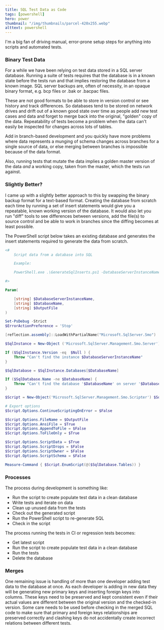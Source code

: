 ```yaml
---
title: SQL Test Data as Code
tags: [powershell]
hero: power
thumbnail: "/img/thumbnails/parcel-420x255.webp"
alttext: powershell
---
```


I'm a big fan of driving manual, error-prone setup steps for anything into scripts and
automated tests.

### Binary Test Data

For a while we have been relying on test data stored in a SQL server database. Running a
suite of tests requires that the database is in a known state before the tests run and that
implies restoring the database from a known image. SQL server backups are, often of necessity,
in an opaque binary format, e.g. bcp files or .bak or .bacpac files.

These are not good formats to be able to store in version control or see history and track differences. So
databases tend to be stored on network drives and drift out of a known good state over time as people
add new test cases and data and forget to merge back into the original, "golden" copy of the data. Repeatability
of tests become a problem when the data can't easily be inspected for changes across lots of tables.

Add in branch-based development and you quickly have more problems where data represents a munging of schema changes
across branches for a single source of data, or else merging between branches is impossible because of the data format.

Also, running tests that mutate the data implies a golden master version of the data _and_ a working copy, taken
from the master, which the tests run against.

### Slightly Better?

I came up with a slightly better approach to this by swapping the binary backup format for a text-based format. Creating the
database from scratch each time by running a set of insert statements would give you a repeatable,
known working version of the database. It would also let you run "diff" tools to see differences between versions,
add the file(s) to source control and be able to work in branches since the diffing becomes at least possible.

The PowerShell script below takes an existing database and generates the insert statements
required to generate the data from scratch.

```powershell
<# 
    Script data from a database into SQL

    Example:

    PowerShell.exe .\GenerateSqlInserts.ps1 -DatabaseServerInstanceName 'MyMachine\SQL2012' -DatabaseName 'MyLovelyDatabase' -OutputFile 'c:\MyLovelyDatabase.sql'

#>

Param(

    [string] $DatabaseServerInstanceName,
    [string] $DatabaseName,
    [string] $OutputFile
)

Set-PsDebug -Strict
$ErrorActionPreference = 'Stop'

[reflection.assembly]::LoadWithPartialName("Microsoft.SqlServer.Smo")  | Out-Null

$SqlInstance = New-Object ('Microsoft.SqlServer.Management.Smo.Server') $DatabaseServerInstanceName

If ($SqlInstance.Version -eq  $Null ) {
    Throw "Can't find the instance $DatabaseServerInstanceName"
}

$SqlDatabase = $SqlInstance.Databases[$DatabaseName] 

If ($SqlDatabase.Name -ne $DatabaseName) {
    Throw "Can't find the database '$DatabaseName' on server '$DatabaseServerInstanceName'"
}

$Script = New-Object('Microsoft.SqlServer.Management.Smo.Scripter') $SqlServer

# Export options
$Script.Options.ContinueScriptingOnError = $False

$Script.Options.FileName = $OutputFile
$Script.Options.AnsiFile = $True
$Script.Options.AppendToFile = $False
$Script.Options.ToFileOnly = $True

$Script.Options.ScriptData = $True
$Script.Options.ScriptDrops = $False
$Script.Options.ScriptOwner = $False
$Script.Options.ScriptSchema = $False

Measure-Command { $Script.EnumScript(@($SqlDatabase.Tables)) } 

```

### Processes

The process during development is something like:

- Run the script to create populate test data in a clean database
- Write tests and iterate on data
- Clean up unused data from the tests
- Check out the generated script
- Run the PowerShell script to re-generate SQL
- Check in the script

The process running the tests in CI or regression tests becomes:

- Get latest script
- Run the script to create populate test data in a clean database
- Run the tests
- Delete the database

### Merges

One remaining issue is handling of more than one developer adding test data to the database at once.
As each developer is adding in new data they will be generating new primary keys and inserting
foreign keys into columns. These keys need to be preserved and kept consistent even if their actual
values are different between the original version and the checked-in version. Some care needs to be used
before checking in the merged SQL code to make sure that primary and foreign keys relationships are
preserved correctly and clashing keys do not accidentally create incorrect relations between
different tests.
